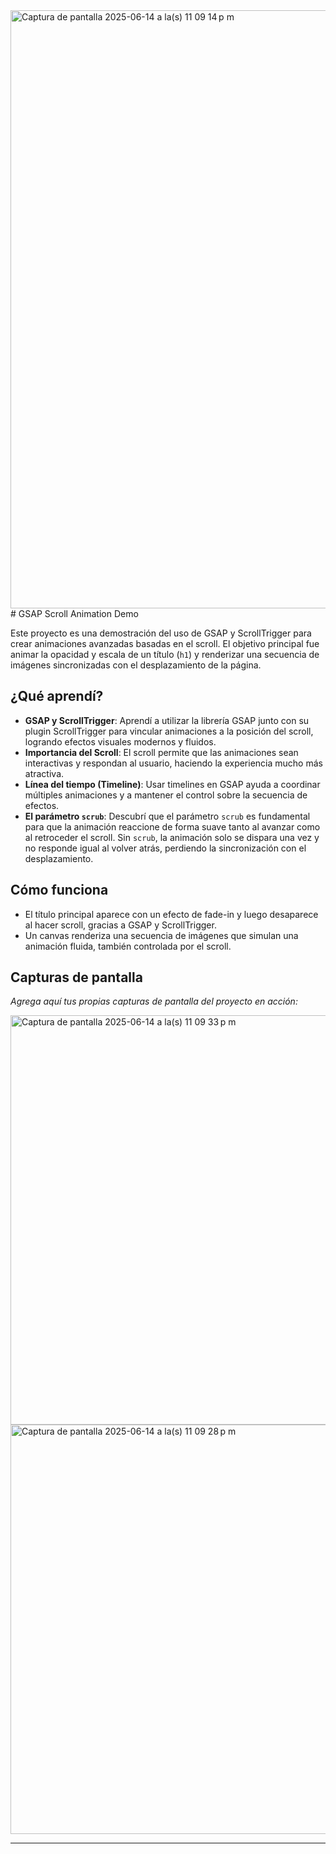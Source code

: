 <img width="957" alt="Captura de pantalla 2025-06-14 a la(s) 11 09 14 p m" src="https://github.com/user-attachments/assets/35f47038-9191-4567-be85-977381d28be2" />
# GSAP Scroll Animation Demo


Este proyecto es una demostración del uso de GSAP y ScrollTrigger para crear animaciones avanzadas basadas en el scroll. El objetivo principal fue animar la opacidad y escala de un título (`h1`) y renderizar una secuencia de imágenes sincronizadas con el desplazamiento de la página.

## ¿Qué aprendí?

- **GSAP y ScrollTrigger**: Aprendí a utilizar la librería GSAP junto con su plugin ScrollTrigger para vincular animaciones a la posición del scroll, logrando efectos visuales modernos y fluidos.
- **Importancia del Scroll**: El scroll permite que las animaciones sean interactivas y respondan al usuario, haciendo la experiencia mucho más atractiva.
- **Línea del tiempo (Timeline)**: Usar timelines en GSAP ayuda a coordinar múltiples animaciones y a mantener el control sobre la secuencia de efectos.
- **El parámetro `scrub`**: Descubrí que el parámetro `scrub` es fundamental para que la animación reaccione de forma suave tanto al avanzar como al retroceder el scroll. Sin `scrub`, la animación solo se dispara una vez y no responde igual al volver atrás, perdiendo la sincronización con el desplazamiento.

## Cómo funciona

- El título principal aparece con un efecto de fade-in y luego desaparece al hacer scroll, gracias a GSAP y ScrollTrigger.
- Un canvas renderiza una secuencia de imágenes que simulan una animación fluida, también controlada por el scroll.

## Capturas de pantalla

_Agrega aquí tus propias capturas de pantalla del proyecto en acción:_

<img width="655" alt="Captura de pantalla 2025-06-14 a la(s) 11 09 33 p m" src="https://github.com/user-attachments/assets/a503524a-8489-4360-901f-c0d3d7cdd848" />
<img width="655" alt="Captura de pantalla 2025-06-14 a la(s) 11 09 28 p m" src="https://github.com/user-attachments/assets/c1a5d8ab-aa33-4d2d-b443-d057ae533e28" />


---
